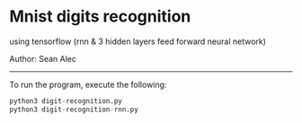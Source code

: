 # Mnist digits recognition
using tensorflow (rnn & 3 hidden layers feed forward neural network)

Author: Sean Alec


---


To run the program, execute the following:

```python
python3 digit-recognition.py
python3 digit-recognition-rnn.py
```
